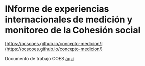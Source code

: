 # INforme de experiencias internacionales de medición y monitoreo de la Cohesión social

[https://ocscoes.github.io/concepto-medicion/](https://ocscoes.github.io/concepto-medicion/)

Documento de trabajo COES [aquí](https://drive.google.com/file/d/1fvEKWLtPq3AlQbb6tC1G6rr-DoRcZmqr/view)

